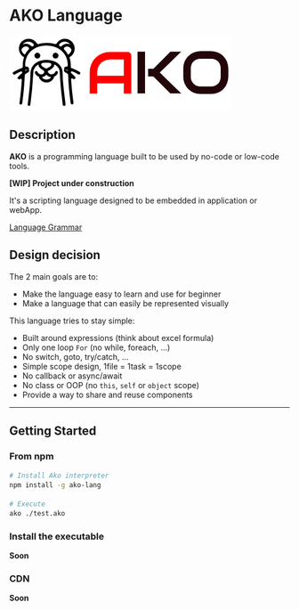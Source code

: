 # AKO Language

![logo](./logo.png)

## Description

**AKO** is a programming language built to be used by no-code or low-code tools.

**[WIP] Project under construction**

It's a scripting language designed to be embedded in application or webApp.

[Language Grammar](./docs/grammar_basic.md)

## Design decision

The 2 main goals are to:
* Make the language easy to learn and use for beginner
* Make a language that can easily be represented visually

This language tries to stay simple:
* Built around expressions (think about excel formula)
* Only one loop `For` (no while, foreach, ...)
* No switch, goto, try/catch, ...
* Simple scope design, 1file = 1task = 1scope
* No callback or async/await
* No class or OOP (no `this`, `self` or `object` scope)
* Provide a way to share and reuse components

---

## Getting Started

### From npm

```sh
# Install Ako interpreter
npm install -g ako-lang

# Execute 
ako ./test.ako
```

### Install the executable

**Soon**

### CDN

**Soon**
